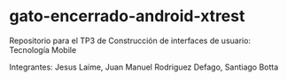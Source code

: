 # gato-encerrado-android-xtrest

Repositorio para el TP3 de Construcción de interfaces de usuario: Tecnología Mobile

Integrantes: Jesus Laime, Juan Manuel Rodriguez Defago, Santiago Botta
